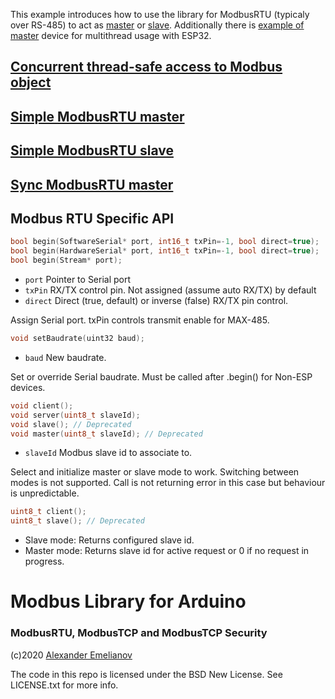 This example introduces how to use the library for ModbusRTU (typicaly over RS-485) to act as [master](master) or [slave](slave). Additionally there is [example of master](ESP32-Concurent) device for multithread usage with ESP32.

## [Concurrent thread-safe access to Modbus object](ESP32-Concurent/ESP32-Concurent.ino)

## [Simple ModbusRTU master](master/master.ino)

## [Simple ModbusRTU slave](slave/slave.ino)

## [Sync ModbusRTU master](masterSync/masterSync.ino)

## Modbus RTU Specific API

```c
bool begin(SoftwareSerial* port, int16_t txPin=-1, bool direct=true);
bool begin(HardwareSerial* port, int16_t txPin=-1, bool direct=true);
bool begin(Stream* port);
```

- `port`    Pointer to Serial port
- `txPin`   RX/TX control pin. Not assigned (assume auto RX/TX) by default
- `direct`  Direct (true, default) or inverse (false) RX/TX pin control.

Assign Serial port. txPin controls transmit enable for MAX-485.

```c
void setBaudrate(uint32 baud);
```

- `baud`    New baudrate.

Set or override Serial baudrate. Must be called after .begin() for Non-ESP devices.

```c
void client();
void server(uint8_t slaveId);
void slave(); // Deprecated
void master(uint8_t slaveId); // Deprecated
```

- `slaveId` Modbus slave id to associate to.

Select and initialize master or slave mode to work. Switching between modes is not supported. Call is not returning error in this case but behaviour is unpredictable.

```c
uint8_t client();
uint8_t slave(); // Deprecated
```

- Slave mode: Returns configured slave id.
- Master mode: Returns slave id for active request or 0 if no request in progress.

# Modbus Library for Arduino
### ModbusRTU, ModbusTCP and ModbusTCP Security

(c)2020 [Alexander Emelianov](mailto:a.m.emelianov@gmail.com)

The code in this repo is licensed under the BSD New License. See LICENSE.txt for more info.
